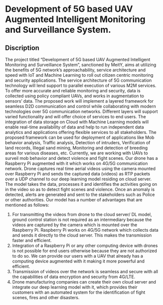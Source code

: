 # Development of 5G based UAV Augmented Intelligent Monitoring and Surveillance System.


## Discription

The project titled “Development of 5G based UAV Augmented Intelligent Monitoring and Surveillance System”,
sanctioned by MeitY, aims at utilizing the benefits of 5G network’s approachability, service architecture and speed
with IoT and Machine Learning to roll out citizen centric monitoring and security applications. The service
architecture of 5G communication technology will lend support to parallel execution of various M2M services. To
offer more accurate and reliable monitoring and security, data is collected using policy compliant UAVs, and works
in augmentation to sensors’ data. The proposed work will implement a layered framework for seamless D2D
communication and control while collaborating with modern technologies over 5G communication networks.
Different layers will support varied functionality and will offer choice of services to end users. The integration of
data storage on Cloud with Machine Learning models will enable real-time availability of data and help to run
independent data analytics and applications offering flexible services to all stakeholders. The proposed framework
can be used for deployment of applications like Mob behavior analysis, Traffic analysis, Detection of intruders,
Verification of land records, Illegal sand mining, Monitoring and detection of breeding areas for various diseases,
etc.
Currently, we are working with UAVs to surveil mob behavior and detect violence and fight scenes. Our drone has a
Raspberry Pi augmented with it which works on 4G/5G communication network. Drone captures real time aerial
videos using the camera mounted over Raspberry Pi and sends the captured data (videos) as RTP packets over a
UDP channel to our deep learning model residing on cloud server. The model takes the data, processes it and
identifies the activities going on in the video so as to detect fight scenes and violence. Once an anomaly is detected,
alerts are generated and sent to the stakeholders such as Police or other authorities.
Our model has a number of advantages that are mentioned as follows:
1. For transmitting the videos from drone to the cloud server/ DL model, ground control station is not required as
an intermediary because the videos are captured by the camera which is mounted over the Raspberry Pi.
Raspberry Pi works on 4G/5G network which collects data and sends it directly to the cloud server. This makes
the transmission faster and efficient.
2. Integration of a Raspberry Pi or any other computing device with drones is not possible for end users otherwise
because they are not authorized to do so. We can provide our users with a UAV that already has a computing
device augmented with it making it more powerful and efficient.
3. Transmission of videos over the network is seamless and secure with all the capabilities of data encryption and
security from 4G/LTE.
4. Drone manufacturing companies can create their own cloud server and integrate our deep learning model with
it, which provides their customers with an automated system for the identification of fight scenes, fires and
other disasters.
